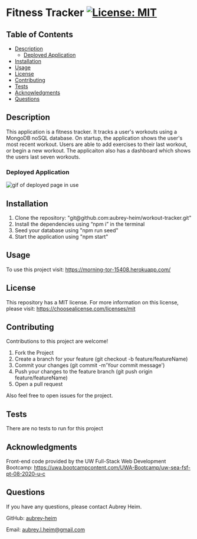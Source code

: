 # Fitness Tracker [![License: MIT](https://img.shields.io/badge/License-MIT-yellow.svg)](https://opensource.org/licenses/MIT)

## Table of Contents
* [Description](#description)
    * [Deployed Application](#deployed-application)
* [Installation](#installation)
* [Usage](#usage)
* [License](#license)
* [Contributing](#contributing)
* [Tests](#tests)
* [Acknowledgments](#acknowledgments)
* [Questions](#questions)
    
## Description
This application is a fitness tracker. It tracks a user's workouts using a MongoDB noSQL database. On startup, the application shows the user's most recent workout. Users are able to add exercises to their last workout, or begin a new workout. The applicaiton also has a dashboard which shows the users last seven workouts. 

### Deployed Application
<img src="./deployed.gif" alt="gif of deployed page in use">

## Installation
<ol>
<li>Clone the repository: "git@github.com:aubrey-heim/workout-tracker.git"</li>
<li>Install the dependencies using “npm i” in the terminal</li>
<li>Seed your database using "npm run seed"</li>
<li>Start the application using "npm start"</li>
</ol>

## Usage
To use this project visit: https://morning-tor-15408.herokuapp.com/

## License
This repository has a MIT license. For more information on this license, please visit: https://choosealicense.com/licenses/mit     

## Contributing
Contributions to this project are welcome!
<ol>
    <li>Fork the Project</li>
    <li>Create a branch for your feature (git checkout -b feature/featureName)</li>
    <li>Commit your changes (git commit -m'Your commit message')</li>
    <li>Push your changes to the feature branch (git push origin feature/featureName)</li>
    <li>Open a pull request</li>
</ol>

Also feel free to open issues for the project.

## Tests
There are no tests to run for this project

## Acknowledgments
Front-end code provided by the UW Full-Stack Web Development Bootcamp: https://uwa.bootcampcontent.com/UWA-Bootcamp/uw-sea-fsf-pt-08-2020-u-c

## Questions
If you have any questions, please contact Aubrey Heim.

GitHub: [aubrey-heim](https://github.com/aubrey-heim)

Email: [aubrey.l.heim@gmail.com](mailto:aubrey.l.heim@gmail.com)

